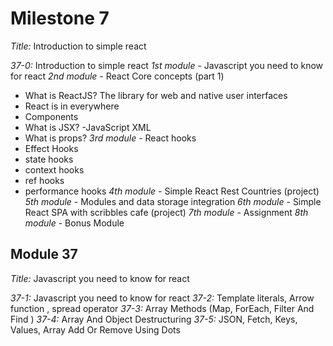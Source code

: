 # Milestone 7

_Title:_ Introduction to simple react

_37-0:_ Introduction to simple react
_1st module_ - Javascript you need to know for react
_2nd module_ - React Core concepts (part 1)

- What is ReactJS? The library for web and native user interfaces
- React is in everywhere
- Components
- What is JSX? -JavaScript XML
- What is props?
  _3rd module_ - React hooks
- Effect Hooks
- state hooks
- context hooks
- ref hooks
- performance hooks
_4th module_ - Simple React Rest Countries (project)
_5th module_ - Modules and data storage integration
_6th module_ - Simple React SPA with scribbles cafe (project)
_7th module_ - Assignment
_8th module_ - Bonus Module

## Module 37

_Title:_ Javascript you need to know for react

_37-1:_ Javascript you need to know for react
_37-2:_ Template literals, Arrow function , spread operator
_37-3:_ Array Methods (Map, ForEach, Filter And Find )
_37-4:_ Array And Object Destructuring
_37-5:_ JSON, Fetch, Keys, Values, Array Add Or Remove Using Dots
